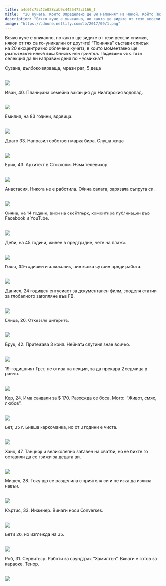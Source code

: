 ```yaml
---
title: a4c0fc75c42e028cab9c4425472c3166_t
mitle:  "20 Кучета, Които Определено Ще Ви Напомнят На Някой, Който Познавате!"
description: "Всяко куче е уникално, но както ще видите от тези весели снимки, някои от тях са по-уникални от другите! &qout;Поничка&qout; състави списък на 20 ексцентрично облечени кучета, в "
image: "https://cdnone.netlify.com/db/2017/09/1.png"
---
```


 <p>Всяко куче е уникално, но както ще видите от тези весели снимки, някои от тях са по-уникални от другите! “Поничка” състави списък на 20 ексцентрично облечени кучета, в които моментално ще разпознаете някой ваш близък или приятел. Надяваме се с тази селекция да ви направим деня по – усмихнат!</p>      <p>Сузана, дълбоко вярваща, мрази рап, 5 деца</p> <p> <br/><img src="https://cdnone.netlify.com/db/2017/09/1.png"/></p> <p>Иван, 40. Планирана семейна ваканция до Ниагарския водопад.</p>      <p> <br/><img src="https://cdnone.netlify.com/db/2017/09/2.png"/></p> <p>Емилия, на 83 години, вдовица.</p> <p> <br/><img src="https://cdnone.netlify.com/db/2017/09/3.png"/></p> <p>Драго 33. Направил собствен марка бира. Слуша жица.</p>      <p> <br/><img src="https://cdnone.netlify.com/db/2017/09/4.png"/></p> <p>Ерик, 43. Архитект в Стокхолм. Няма телевизор.</p> <p> <br/><img src="https://cdnone.netlify.com/db/2017/09/5.png"/></p> <p>Анастасия. Никога не е работила. Обича салата, зарязала съпруга си.</p> <p> <br/><img src="https://cdnone.netlify.com/db/2017/09/6.png"/></p> <p>Сияна, на 14 години, виси на скейтпарк, коментира публикации във Facebook и YouTube.</p>      <p> <br/><img src="https://cdnone.netlify.com/db/2017/09/7.png"/></p> <p>Деби, на 45 години, живее в предградие, чете на плажа.</p> <p> <br/><img src="https://cdnone.netlify.com/db/2017/09/8.png"/></p> <p>Гошо, 35-годишен и алкохолик, пие всяка сутрин преди работа.</p>      <p> <br/><img src="https://cdnone.netlify.com/db/2017/09/9.png"/></p> <p>Даниел, 24 годишен ентусиаст за документален филм, споделя статии за глобалното затопляне във FB.</p> <p> <br/><img src="https://cdnone.netlify.com/db/2017/09/10.png"/></p> <p>Елица, 28. Отказала цигарите.</p> <p> <br/><img src="https://cdnone.netlify.com/db/2017/09/11.png"/></p> <p>Брук, 42. Притежава 3 коня. Нейната слугиня знае всичко.</p> <p> <br/><img src="https://cdnone.netlify.com/db/2017/09/12.png"/></p> <p>19-годишният Грег, не отива на лекции, за да прекара 2 седмица в ранчо.</p> <p> <br/><img src="https://cdnone.netlify.com/db/2017/09/13.png"/></p> <p>Кер, 24. Има сандали за $ 170. Разхожда се боса. Мото:  “Живот, смях, любов”.</p> <p> <br/><img src="https://cdnone.netlify.com/db/2017/09/14.png"/></p> <p>Бет, 35 г. Бивша наркоманка, но от 3 години е чиста.</p> <p> <br/><img src="https://cdnone.netlify.com/db/2017/09/15.png"/></p> <p>Ханк, 47. Танцьор и великолепно забавен на сватби, но не бихте го оставили да се грижи за децата ви.</p> <p> <br/><img src="https://cdnone.netlify.com/db/2017/09/16.png"/></p> <p>Мишел, 28. Току-що се разделила с приятеля си и не иска да излиза навън.</p> <p> <br/><img src="https://cdnone.netlify.com/db/2017/09/17.png"/></p> <p>Къртис, 33. Инженер. Винаги носи Converses.</p> <p> <br/><img src="https://cdnone.netlify.com/db/2017/09/18.png"/></p> <p>Бети 26, но изглежда на 35.</p> <p> <br/><img src="https://cdnone.netlify.com/db/2017/09/19.png"/></p> <p>Роб, 31. Сервитьор. Работи за саундтрак “Хамилтън”. Винаги е готов за караоке. Тенор.</p> <p> <br/><img src="https://cdnone.netlify.com/db/2017/09/20.png"/></p>       